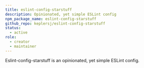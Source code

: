 ```yaml
---
title: eslint-config-starstuff
description: Opinionated, yet simple ESLint config
npm_package_name: eslint-config-starstuff
github_repo: keplersj/eslint-config-starstuff
status:
  - active
role:
  - creator
  - maintainer
---
```


Eslint-config-starstuff is an opinionated, yet simple ESLint config.
